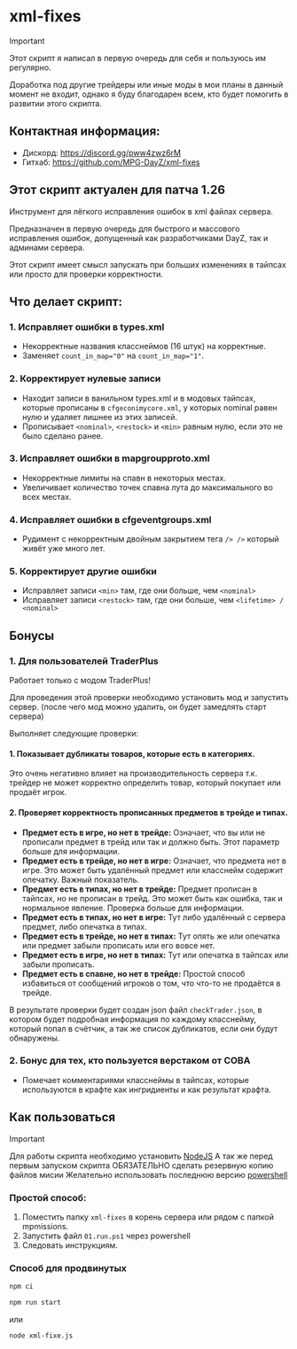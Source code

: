 # xml-fixes

> [!IMPORTANT]
> Этот скрипт я написал в первую очередь для себя и пользуюсь им регулярно.
> 
> Доработка под другие трейдеры или иные моды в мои планы в данный момент не входит, однако я буду благодарен всем, кто будет помогить в развитии этого скрипта.

## Контактная информация:

- Дискорд: https://discord.gg/pww4zwz6rM
- Гитхаб: https://github.com/MPG-DayZ/xml-fixes

## Этот скрипт актуален для патча 1.26

Инструмент для лёгкого исправления ошибок в xml файлах сервера.

Предназначен в первую очередь для быстрого и массового исправления ошибок, допущенный как разработчиками DayZ, так и
админами сервера.

Этот скрипт имеет смысл запускать при больших изменениях в тайпсах или просто для проверки корректности.

## Что делает скрипт:

### 1. Исправляет ошибки в types.xml

- Некорректные названия класснеймов (16 штук) на корректные.
- Заменяет `count_in_map="0"` на `count_in_map="1"`.

### 2. Корректирует нулевые записи

- Находит записи в ванильном types.xml и в модовых тайпсах, которые прописаны в `cfgeconimycore.xml`, у которых nominal
  равен нулю и удаляет лишнее из этих записей.
- Прописывает `<nominal>`, `<restock>` и `<min>` равным нулю, если это не было сделано ранее.

### 3. Исправляет ошибки в mapgroupproto.xml

- Некорректные лимиты на спавн в некоторых местах.
- Увеличивает количество точек спавна лута до максимального во всех местах.

### 4. Исправляет ошибки в cfgeventgroups.xml

- Рудимент с некорректным двойным закрытием тега `/> />` который живёт уже много лет.

### 5. Корректирует другие ошибки

- Исправляет записи `<min>` там, где они больше, чем `<nominal>`
- Исправляет записи `<restock>` там, где они больше, чем `<lifetime> / <nominal>`

## Бонусы

### 1. Для пользователей TraderPlus

Работает только с модом TraderPlus!

Для проведения этой проверки необходимо установить мод и запустить сервер. (после чего мод можно удалить, он будет
замедлять старт сервера)

Выполняет следующие проверки:

#### 1. Показывает дубликаты товаров, которые есть в категориях.

Это очень негативно влияет на производительность сервера т.к. трейдер не может корректно определить товар, который
покупает или продаёт игрок.

#### 2. Проверяет корректность прописанных предметов в трейде и типах.

- **Предмет есть в игре, но нет в трейде:** Означает, что вы или не прописали предмет в трейд или так и должно быть.
  Этот параметр больше для информации.
- **Предмет есть в трейде, но нет в игре:** Означает, что предмета нет в игре. Это может быть удалённый предмет или
  класснейм содержит опечатку. Важный показатель.
- **Предмет есть в типах, но нет в трейде:** Предмет прописан в тайпсах, но не прописан в трейд. Это может быть как
  ошибка, так и нормальное явление. Проверка больше для информации.
- **Предмет есть в типах, но нет в игре:** Тут либо удалённый с сервера предмет, либо опечатка в типах.
- **Предмет есть в трейде, но нет в типах:** Тут опять же или опечатка или предмет забыли прописать или его вовсе нет.
- **Предмет есть в игре, но нет в типах:** Тут или опечатка в тайпсах или забыли прописать.
- **Предмет есть в спавне, но нет в трейде:** Простой способ избавиться от сообщений игроков о том, что что-то не
  продаётся в трейде.

В результате проверки будет создан json файл `checkTrader.json`, в котором будет подробная информация по каждому
класснейму, который попал в счётчик, а так же список дубликатов, если они будут обнаружены.

### 2. Бонус для тех, кто пользуется верстаком от COBA

- Помечает комментариями класснеймы в тайпсах, которые используются в крафте как ингридиенты и как результат крафта.

## Как пользоваться

> [!IMPORTANT]
> Для работы скрипта необходимо установить [NodeJS](https://nodejs.org)
> А так же перед первым запуском скрипта ОБЯЗАТЕЛЬНО сделать резервную копию файлов мисии
> Желательно использовать последнюю версию [powershell](https://aka.ms/PowerShell)

### Простой способ:

1. Поместить папку `xml-fixes` в корень сервера или рядом c папкой mpmissions.
2. Запустить файл `01.run.ps1` через powershell
3. Следовать инструкциям.

### Способ для продвинутых

```bash
npm ci
```

```bash
npm run start
``` 

или

```bash
node xml-fixe.js
```